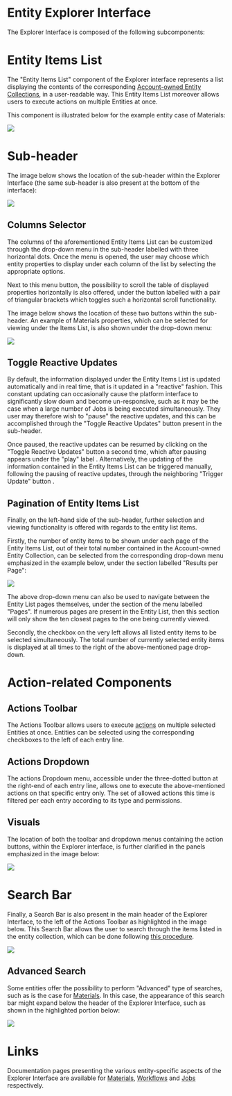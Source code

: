 # Entity Explorer Interface

The Explorer Interface is composed of the following subcomponents: 

# Entity Items List

The  "Entity Items List" component of the Explorer interface represents a list displaying the contents of the corresponding [Account-owned Entity Collections](/accounts/collections.md), in a user-readable way. This Entity Items List moreover allows users to execute actions on multiple Entities at once. 

This component is illustrated below for the example entity case of Materials:

<img src="/images/materials-list.png" >


# Sub-header

The image below shows the location of the sub-header within the Explorer Interface (the same sub-header is also present at the bottom of the interface):

<img src="/images/sub-header.png"/>


## Columns Selector 

The columns of the aforementioned Entity Items List can be customized through the  drop-down menu in the sub-header labelled with three horizontal dots. Once the menu is opened, the user may choose which entity properties to display under each column of the list by selecting the appropriate options.

Next to this menu button, the possibility to scroll the table of displayed properties horizontally is also offered, under the button labelled with a pair of triangular brackets which toggles such a horizontal scroll functionality.  

The image below shows the location of these two buttons within the sub-header. An example of Materials properties, which can be selected for viewing under the Items List, is also shown under the drop-down menu:

<img src="/images/properties-dropdown.png"/>

## Toggle Reactive Updates

By default, the information displayed under the Entity Items List is updated automatically and in real time, that is it updated in a "reactive" fashion. This constant updating can occasionally cause the platform interface to significantly slow down and become un-responsive, such as it may be the case when a large number of Jobs is being executed simultaneously. They user may therefore wish to "pause" the reactive updates, and this can be accomplished through the "Toggle Reactive Updates" button <i class="zmdi zmdi-pause-circle-outline zmdi-hc-border"></i> present in the sub-header.

Once paused, the reactive updates can be resumed by clicking on the "Toggle Reactive Updates" button a second time, which after pausing appears under the "play" label <i class="zmdi zmdi-play-circle zmdi-hc-border"></i>. Alternatively, the updating of the information contained in the Entity Items List can be triggered manually, following the pausing of reactive updates, through the neighboring "Trigger Update" button <i class="zmdi zmdi-rotate-left zmdi-hc-border"></i>.

## Pagination of Entity Items List

Finally, on the left-hand side of the sub-header, further selection and viewing functionality is offered with regards to the entity list items.

Firstly, the number of entity items to be shown under each page of the Entity Items List, out of their total number contained in the Account-owned Entity Collection, can be selected from the corresponding drop-down menu emphasized in the example below, under the section labelled "Results per Page":

<img src="/images/number-items.png"/>

The above drop-down menu can also be used to navigate between the Entity List pages themselves, under the section of the menu labelled "Pages". If numerous pages are present in the Entity List, then this section will only show the ten closest pages to the one being currently viewed.

Secondly, the checkbox on the very left allows all listed entity items to be selected simultaneously. The total number of currently selected entity items is displayed at all times to the right of the above-mentioned page drop-down.

# Action-related Components

## Actions Toolbar

The Actions Toolbar allows users to execute [actions](../actions/overview.md) on multiple selected Entities at once. Entities can be selected using the corresponding checkboxes to the left of each entry line. 

## Actions Dropdown

The actions Dropdown menu, accessible under the three-dotted button at the right-end of each entry line, allows one to execute the above-mentioned actions on that specific entry only. The set of allowed actions this time is filtered per each entry according to its type and permissions.

## Visuals

The location of both the toolbar and dropdown menus containing the action buttons, within the Explorer interface, is further clarified in the panels emphasized in the image below:

<img src="/images/workflow-actions-menus.png"/>

# Search Bar

Finally, a Search Bar  <i class="zmdi zmdi-search zmdi-hc-border"></i> is also present in the main header of the Explorer Interface, to the left of the Actions Toolbar as highlighted in the image below. This Search Bar allows the user to search through the items listed in the entity collection, which can be done following [this procedure](../actions/search.md).

<img src="/images/search-bar-explorer.png"/>

## Advanced Search

Some entities offer the possibility to perform "Advanced" type of searches, such as is the case for [Materials](/materials/actions/advanced-search.md). In this case, the appearance of this search bar might expand below the header of the Explorer Interface, such as shown in the highlighted portion below:

<img src="/images/search-advanced-explorer.png"/>

# Links

Documentation pages presenting the various entity-specific aspects of the Explorer Interface are available for [Materials](/materials/ui/explorer.md), [Workflows](/workflows/ui/explorer.md) and [Jobs](/jobs/ui/explorer.md) respectively.



